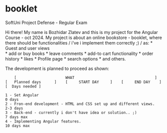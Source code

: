 # booklet
SoftUni Project Defense - Regular Exam

Hi there! My name is Bozhidar Zlatev and this is my project for the Angular Course - oct 2024.
My project is about an online bookstore - booklet, where there should be functionalities / i've i implement them correctly ;) / as:
    * Guest and user views    
    * add or buy books
    * leave comments 
    * add-to cart functionality
    * order history
    * likes
    * Profile page
    * search options
    * and others.

The development is planned to proceed as shown:

        [                      WHAT                                    ]    [   Planned days      ]    [     START DAY     ]    [     END DAY    ]     [  Days needed ]
        
    1 - Set Angular                                                                0 days
    2 - Fron-end development - HTML and CSS set up and different views.            2-3 days
    3 - Back-end - currently i don't have idea or solution.. ;)                    7 days max
    4 - Implementing Angular features.                                             10 days max



